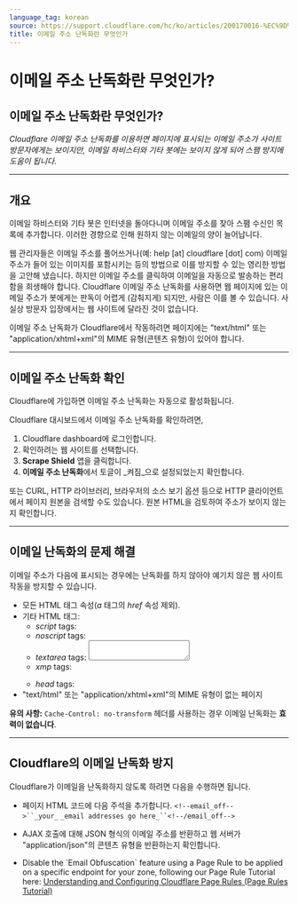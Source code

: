 ```yaml
---
language_tag: korean
source: https://support.cloudflare.com/hc/ko/articles/200170016-%EC%9D%B4%EB%A9%94%EC%9D%BC-%EC%A3%BC%EC%86%8C-%EB%82%9C%EB%8F%85%ED%99%94%EB%9E%80-%EB%AC%B4%EC%97%87%EC%9D%B8%EA%B0%80-
title: 이메일 주소 난독화란 무엇인가
---
```


# 이메일 주소 난독화란 무엇인가?

## 이메일 주소 난독화란 무엇인가?

_Cloudflare 이메일 주소 난독화를 이용하면 페이지에 표시되는 이메일 주소가 사이트 방문자에게는 보이지만, 이메일 하비스터와 기타 봇에는 보이지 않게 되어 스팸 방지에 도움이 됩니다._

___

## 개요

이메일 하비스터와 기타 봇은 인터넷을 돌아다니며 이메일 주소를 찾아 스팸 수신인 목록에 추가합니다. 이러한 경향으로 인해 원하지 않는 이메일의 양이 늘어납니다.

웹 관리자들은 이메일 주소를 풀어쓰거나(예: help \[at\] cloudflare \[dot\] com) 이메일 주소가 들어 있는 이미지를 포함시키는 등의 방법으로 이를 방지할 수 있는 영리한 방법을 고안해 냈습니다. 하지만 이메일 주소를 클릭하여 이메일을 자동으로 발송하는 편리함을 희생해야 합니다. Cloudflare 이메일 주소 난독화를 사용하면 웹 페이지에 있는 이메일 주소가 봇에게는 판독이 어렵게 (감춰지게) 되지만, 사람은 이를 볼 수 있습니다. 사실상 방문자 입장에서는 웹 사이트에 달라진 것이 없습니다.

이메일 주소 난독화가 Cloudflare에서 작동하려면 페이지에는 "text/html" 또는 "application/xhtml+xml"의 MIME 유형(콘텐츠 유형)이 있어야 합니다.

___

## 이메일 주소 난독화 확인

Cloudflare에 가입하면 이메일 주소 난독화는 자동으로 활성화됩니다.

Cloudflare 대시보드에서 이메일 주소 난독화를 확인하려면,

1.  Cloudflare dashboard에 로그인합니다.
2.  확인하려는 웹 사이트를 선택합니다.
3.  **Scrape Shield** 앱을 클릭합니다.
4.  **이메일 주소 난독화**에서 토글이 _켜짐_으로 설정되었는지 확인합니다.

또는 CURL, HTTP 라이브러리, 브라우저의 소스 보기 옵션 등으로 HTTP 클라이언트에서 페이지 원본을 검색할 수도 있습니다. 원본 HTML을 검토하여 주소가 보이지 않는지 확인합니다.

___

## 이메일 난독화의 문제 해결

이메일 주소가 다음에 표시되는 경우에는 난독화를 하지 않아야 예기치 않은 웹 사이트 작동을 방지할 수 있습니다.

-   모든 HTML 태그 속성(_a_ 태그의 _href_ 속성 제외).
-   기타 HTML 태그:
    -   _script_ tags: <script></script>
    -   _noscript_ tags: <noscript></noscript>
    -   _textarea_ tags: <textarea></textarea>
    -   _xmp_ tags: <xmp></xmp>
    -   _head_ tags: <head></head>
-   "text/html" 또는 "application/xhtml+xml"의 MIME 유형이 없는 페이지

**유의 사항:** `Cache-Control: no-transform` 헤더를 사용하는 경우 이메일 난독화는 **효력이 없습니다**.

___

## Cloudflare의 이메일 난독화 방지

Cloudflare가 이메일을 난독화하지 않도록 하려면 다음을 수행하면 됩니다.

-   페이지 HTML 코드에 다음 주석을 추가합니다. `<!--email_off-->``_your_` `_email addresses go here_``<!--/email_off-->`

-   AJAX 호출에 대해 JSON 형식의 이메일 주소를 반환하고 웹 서버가 "application/json"의 콘텐츠 유형을 반환하는지 확인합니다.

-   Disable the \`Email Obfuscation\` feature using a Page Rule to be applied on a specific endpoint for your zone, following our Page Rule Tutorial here: [Understanding and Configuring Cloudflare Page Rules (Page Rules Tutorial)](https://support.cloudflare.com/hc/ko/articles/218411427-Understanding-and-Configuring-Cloudflare-Page-Rules-Page-Rules-Tutorial-#h_18YTlvNlZET4Poljeih3TJ)
